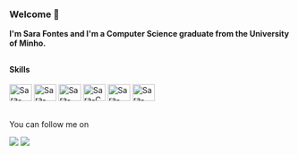 ### Welcome 👋

**I'm Sara Fontes and I'm a Computer Science graduate from the University of Minho.**

##

#### Skills
<div>
   <img aling="center" alt="Sara-Python" height="30" width="40" src="https://cdn.jsdelivr.net/gh/devicons/devicon/icons/python/python-original.svg" /> 
  <img aling="center" alt="Sara-Haskell" height="30" width="40" src="https://cdn.jsdelivr.net/gh/devicons/devicon/icons/haskell/haskell-original.svg" />
  <img aling="center" alt="Sara-Java" height="30" width="40" src="https://cdn.jsdelivr.net/gh/devicons/devicon/icons/java/java-original.svg" /> 
  <img aling="center" alt="Sara-C" height="30" width="40" src="https://cdn.jsdelivr.net/gh/devicons/devicon/icons/c/c-original.svg" />
  <img aling="center" alt="Sara-Mysql" height="30" width="40" src="https://cdn.jsdelivr.net/gh/devicons/devicon/icons/mysql/mysql-original.svg" />
  <img aling="center" alt="Sara-Latex" height="30" width="40" src="https://cdn.jsdelivr.net/gh/devicons/devicon/icons/latex/latex-original.svg" />
</div>


##

You can follow me on
<div>
  <a href="https://pt.linkedin.com/in/sara-fontes-b930b09b?trk=public_profile_browsemap" target="_blank"><img src="https://img.shields.io/badge/LinkedIn-0077B5?style=for-the-badge&logo=linkedin&logoColor=white" target="_blank" /></a>
<a href="https://www.instagram.com/sarafontes.rf/" target="blank"><img src="https://img.shields.io/badge/Instagram-E4405F?style=for-the-badge&logo=instagram&logoColor=white" target="_blank" /></a>
</div>
   
            
                 
